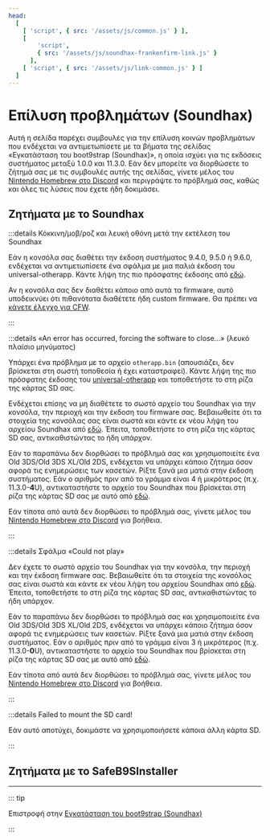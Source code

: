 ```yaml
---
head:
  [
    [ 'script', { src: '/assets/js/common.js' } ],
    [
        'script',
        { src: '/assets/js/soundhax-frankenfirm-link.js' }
      ],
    [ 'script', { src: '/assets/js/link-common.js' } ]
  ]
---
```


# Επίλυση προβλημάτων (Soundhax)

Αυτή η σελίδα παρέχει συμβουλές για την επίλυση κοινών προβλημάτων που ενδέχεται να αντιμετωπίσετε με τα βήματα της σελίδας «Εγκατάσταση του boot9strap (Soundhax)», η οποία ισχύει για τις εκδόσεις συστήματος μεταξύ 1.0.0 και 11.3.0. Εάν δεν μπορείτε να διορθώσετε το ζήτημά σας με τις συμβουλές αυτής της σελίδας, γίνετε μέλος του [Nintendo Homebrew στο Discord](https://discord.gg/MWxPgEp) και περιγράψτε το πρόβλημά σας, καθώς και όλες τις λύσεις που έχετε ήδη δοκιμάσει.

## Ζητήματα με το Soundhax

:::details Κόκκινη/μοβ/ροζ και λευκή οθόνη μετά την εκτέλεση του Soundhax

Εάν η κονσόλα σας διαθέτει την έκδοση συστήματος 9.4.0, 9.5.0 ή 9.6.0, ενδέχεται να αντιμετωπίσετε ένα σφάλμα με μια παλιά έκδοση του universal-otherapp. Κάντε λήψη της πιο πρόσφατης έκδοσης από [εδώ](https://github.com/TuxSH/universal-otherapp/releases/latest).

Αν η κονσόλα σας δεν διαθέτει κάποιο από αυτά τα firmware, αυτό υποδεικνύει ότι πιθανότατα διαθέτετε ήδη custom firmware. Θα πρέπει να [κάνετε έλεγχο για CFW](checking-for-cfw).

:::

:::details «An error has occurred, forcing the software to close...» (λευκό πλαίσιο μηνύματος)

Υπάρχει ένα πρόβλημα με το αρχείο `otherapp.bin` (απουσιάζει, δεν βρίσκεται στη σωστή τοποθεσία ή έχει καταστραφεί). Κάντε λήψη της πιο πρόσφατης έκδοσης του [universal-otherapp](https://github.com/TuxSH/universal-otherapp/releases/latest) και τοποθετήστε το στη ρίζα της κάρτας SD σας.

Ενδέχεται επίσης να μη διαθέτετε το σωστό αρχείο του Soundhax για την κονσόλα, την περιοχή και την έκδοση του firmware σας. Βεβαιωθείτε ότι τα στοιχεία της κονσόλας σας είναι σωστά και κάντε εκ νέου λήψη του αρχείου Soundhax από [εδώ](http://soundhax.com). Έπειτα, τοποθετήστε το στη ρίζα της κάρτας SD σας, αντικαθιστώντας το ήδη υπάρχον.

Εάν το παραπάνω δεν διορθώσει το πρόβλημά σας και χρησιμοποιείτε ένα Old 3DS/Old 3DS XL/Old 2DS, ενδέχεται να υπάρχει κάποιο ζήτημα όσον αφορά τις ενημερώσεις των κασετών. Ρίξτε ξανά μια ματιά στην έκδοση συστήματος. Εάν ο αριθμός πριν από το γράμμα είναι 4 ή μικρότερος (π.χ. 11.3.0-**4**U), αντικαταστήστε το αρχείο του Soundhax που βρίσκεται στη ρίζα της κάρτας SD σας με αυτό από [εδώ](http://soundhax.686178.xyz/frankenfirm.html?crash).

Εάν τίποτα από αυτά δεν διορθώσει το πρόβλημά σας, γίνετε μέλος του [Nintendo Homebrew στο Discord](https://discord.gg/MWxPgEp) για βοήθεια.

:::

:::details Σφάλμα «Could not play»

Δεν έχετε το σωστό αρχείο του Soundhax για την κονσόλα, την περιοχή και την έκδοση firmware σας. Βεβαιωθείτε ότι τα στοιχεία της κονσόλας σας είναι σωστά και κάντε εκ νέου λήψη του αρχείου Soundhax από [εδώ](http://soundhax.com). Έπειτα, τοποθετήστε το στη ρίζα της κάρτας SD σας, αντικαθιστώντας το ήδη υπάρχον.

Εάν το παραπάνω δεν διορθώσει το πρόβλημά σας και χρησιμοποιείτε ένα Old 3DS/Old 3DS XL/Old 2DS, ενδέχεται να υπάρχει κάποιο ζήτημα όσον αφορά τις ενημερώσεις των κασετών. Ρίξτε ξανά μια ματιά στην έκδοση συστήματος. Εάν ο αριθμός πριν από το γράμμα είναι 3 ή μικρότερος (π.χ. 11.3.0-**0**U), αντικαταστήστε το αρχείο του Soundhax που βρίσκεται στη ρίζα της κάρτας SD σας με αυτό από [εδώ](http://soundhax.686178.xyz/frankenfirm.html?unplayable).

Εάν τίποτα από αυτά δεν διορθώσει το πρόβλημά σας, γίνετε μέλος του [Nintendo Homebrew στο Discord](https://discord.gg/MWxPgEp) για βοήθεια.

:::

:::details Failed to mount the SD card!

Εάν αυτό αποτύχει, δοκιμάστε να χρησιμοποιήσετε κάποια άλλη κάρτα SD.

:::

## Ζητήματα με το SafeB9SInstaller

<!--@include: ./_include/troubleshooting-sb9si-bin.md -->

<!--@include: ./_include/troubleshooting-sb9si-common.md -->

<!--@include: ./_include/troubleshooting-get-help-common.md -->

---

::: tip

Επιστροφή στην [Εγκατάσταση του boot9strap (Soundhax)](installing-boot9strap-\(soundhax\))

:::

<!--@include: ./_include/troubleshooting-return.md -->
